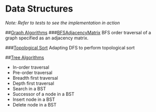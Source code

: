 Data Structures
===============

_Note: Refer to tests to see the implementation in action_

##[Graph Algorithms](graph/)
###[BFSAdjacencyMatrix](graph/BFSAdjacencyMatrix.java)
BFS order traversal of a graph specified as an adjacency matrix.

###[Topological Sort](graph/TopologicalSort.java)
Adapting DFS to perform topological sort

##[Tree Algorithms](tree/)
* In-order traversal
* Pre-order traversal
* Breadth first traversal
* Depth first traversal
* Search in a BST
* Successor of a node in a BST
* Insert node in a BST
* Delete node in a BST

